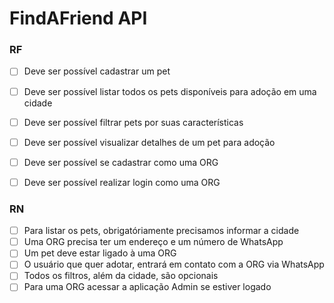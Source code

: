 # FindAFriend API

### RF
- [ ] Deve ser possível cadastrar um pet
- [ ] Deve ser possível listar todos os pets disponíveis para adoção em uma cidade
- [ ] Deve ser possível filtrar pets por suas características
- [ ] Deve ser possível visualizar detalhes de um pet para adoção
- [ ] Deve ser possível se cadastrar como uma ORG
- [ ] Deve ser possível realizar login como uma ORG


### RN
- [ ] Para listar os pets, obrigatóriamente precisamos informar a cidade
- [ ] Uma ORG precisa ter um endereço e um número de WhatsApp
- [ ] Um pet deve estar ligado à uma ORG
- [ ] O usuário que quer adotar, entrará em contato com a ORG via WhatsApp
- [ ] Todos os filtros, além da cidade, são opcionais
- [ ] Para uma ORG acessar a aplicação Admin se estiver logado
